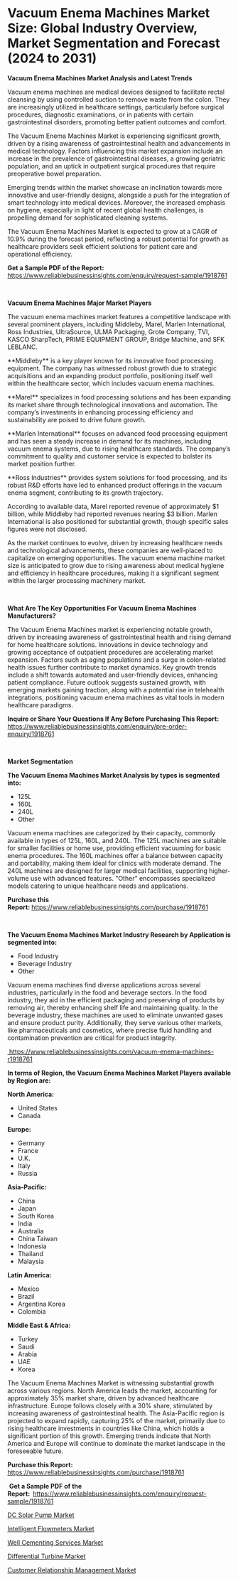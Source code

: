 <p><h1>Vacuum Enema Machines Market Size: Global Industry Overview, Market Segmentation and Forecast (2024 to 2031)</h1></p><p><strong>Vacuum Enema Machines Market Analysis and Latest Trends</strong></p>
<p><p>Vacuum enema machines are medical devices designed to facilitate rectal cleansing by using controlled suction to remove waste from the colon. They are increasingly utilized in healthcare settings, particularly before surgical procedures, diagnostic examinations, or in patients with certain gastrointestinal disorders, promoting better patient outcomes and comfort.</p><p>The Vacuum Enema Machines Market is experiencing significant growth, driven by a rising awareness of gastrointestinal health and advancements in medical technology. Factors influencing this market expansion include an increase in the prevalence of gastrointestinal diseases, a growing geriatric population, and an uptick in outpatient surgical procedures that require preoperative bowel preparation.</p><p>Emerging trends within the market showcase an inclination towards more innovative and user-friendly designs, alongside a push for the integration of smart technology into medical devices. Moreover, the increased emphasis on hygiene, especially in light of recent global health challenges, is propelling demand for sophisticated cleaning systems.</p><p>The Vacuum Enema Machines Market is expected to grow at a CAGR of 10.9% during the forecast period, reflecting a robust potential for growth as healthcare providers seek efficient solutions for patient care and operational efficiency.</p></p>
<p><strong>Get a Sample PDF of the Report:&nbsp;</strong> <a href="https://www.reliablebusinessinsights.com/enquiry/request-sample/1918761?utm_campaign=75&utm_medium=2&utm_source=Github&utm_content=ia&utm_term=24102024&utm_id=vacuum-enema-machines">https://www.reliablebusinessinsights.com/enquiry/request-sample/1918761</a></p>
<p>&nbsp;</p>
<p><strong>Vacuum Enema Machines Major Market Players</strong></p>
<p><p>The vacuum enema machines market features a competitive landscape with several prominent players, including Middleby, Marel, Marlen International, Ross Industries, UltraSource, ULMA Packaging, Grote Company, TVI, KASCO SharpTech, PRIME EQUIPMENT GROUP, Bridge Machine, and SFK LEBLANC. </p><p>**Middleby** is a key player known for its innovative food processing equipment. The company has witnessed robust growth due to strategic acquisitions and an expanding product portfolio, positioning itself well within the healthcare sector, which includes vacuum enema machines. </p><p>**Marel** specializes in food processing solutions and has been expanding its market share through technological innovations and automation. The company’s investments in enhancing processing efficiency and sustainability are poised to drive future growth.</p><p>**Marlen International** focuses on advanced food processing equipment and has seen a steady increase in demand for its machines, including vacuum enema systems, due to rising healthcare standards. The company’s commitment to quality and customer service is expected to bolster its market position further.</p><p>**Ross Industries** provides system solutions for food processing, and its robust R&D efforts have led to enhanced product offerings in the vacuum enema segment, contributing to its growth trajectory.</p><p>According to available data, Marel reported revenue of approximately $1 billion, while Middleby had reported revenues nearing $3 billion. Marlen International is also positioned for substantial growth, though specific sales figures were not disclosed.</p><p>As the market continues to evolve, driven by increasing healthcare needs and technological advancements, these companies are well-placed to capitalize on emerging opportunities. The vacuum enema machine market size is anticipated to grow due to rising awareness about medical hygiene and efficiency in healthcare procedures, making it a significant segment within the larger processing machinery market.</p></p>
<p>&nbsp;</p>
<p><strong>What Are The Key Opportunities For Vacuum Enema Machines Manufacturers?</strong></p>
<p><p>The Vacuum Enema Machines market is experiencing notable growth, driven by increasing awareness of gastrointestinal health and rising demand for home healthcare solutions. Innovations in device technology and growing acceptance of outpatient procedures are accelerating market expansion. Factors such as aging populations and a surge in colon-related health issues further contribute to market dynamics. Key growth trends include a shift towards automated and user-friendly devices, enhancing patient compliance. Future outlook suggests sustained growth, with emerging markets gaining traction, along with a potential rise in telehealth integrations, positioning vacuum enema machines as vital tools in modern healthcare paradigms.</p></p>
<p><strong>Inquire or Share Your Questions If Any Before Purchasing This Report:</strong> <a href="https://www.reliablebusinessinsights.com/enquiry/pre-order-enquiry/1918761?utm_campaign=75&utm_medium=2&utm_source=Github&utm_content=ia&utm_term=24102024&utm_id=vacuum-enema-machines">https://www.reliablebusinessinsights.com/enquiry/pre-order-enquiry/1918761</a></p>
<p>&nbsp;</p>
<p><strong>Market Segmentation</strong></p>
<p><strong>The Vacuum Enema Machines Market Analysis by types is segmented into:</strong></p>
<p><ul><li>125L</li><li>160L</li><li>240L</li><li>Other</li></ul></p>
<p><p>Vacuum enema machines are categorized by their capacity, commonly available in types of 125L, 160L, and 240L. The 125L machines are suitable for smaller facilities or home use, providing efficient vacuuming for basic enema procedures. The 160L machines offer a balance between capacity and portability, making them ideal for clinics with moderate demand. The 240L machines are designed for larger medical facilities, supporting higher-volume use with advanced features. "Other" encompasses specialized models catering to unique healthcare needs and applications.</p></p>
<p><strong>Purchase this Report:&nbsp;</strong><a href="https://www.reliablebusinessinsights.com/purchase/1918761?utm_campaign=75&utm_medium=2&utm_source=Github&utm_content=ia&utm_term=24102024&utm_id=vacuum-enema-machines">https://www.reliablebusinessinsights.com/purchase/1918761</a></p>
<p>&nbsp;</p>
<p><strong>The Vacuum Enema Machines Market Industry Research by Application is segmented into:</strong></p>
<p><ul><li>Food Industry</li><li>Beverage Industry</li><li>Other</li></ul></p>
<p><p>Vacuum enema machines find diverse applications across several industries, particularly in the food and beverage sectors. In the food industry, they aid in the efficient packaging and preserving of products by removing air, thereby enhancing shelf life and maintaining quality. In the beverage industry, these machines are used to eliminate unwanted gases and ensure product purity. Additionally, they serve various other markets, like pharmaceuticals and cosmetics, where precise fluid handling and contamination prevention are critical for product integrity.</p></p>
<p><a href="https://www.reliablebusinessinsights.com/vacuum-enema-machines-r1918761?utm_campaign=75&utm_medium=2&utm_source=Github&utm_content=ia&utm_term=24102024&utm_id=vacuum-enema-machines">&nbsp;https://www.reliablebusinessinsights.com/vacuum-enema-machines-r1918761</a></p>
<p><strong>In terms of Region, the Vacuum Enema Machines Market Players available by Region are:</strong></p>
<p>
    <p> <strong> North America: </strong>
        <ul>
            <li>United States</li>
            <li>Canada</li>
        </ul>
        </p> 
    <p> <strong> Europe: </strong>
        <ul>
            <li>Germany</li>
            <li>France</li>
            <li>U.K.</li>
            <li>Italy</li>
            <li>Russia</li>
        </ul>
        </p> 
    <p> <strong> Asia-Pacific: </strong>
        <ul>
            <li>China</li>
            <li>Japan</li>
            <li>South Korea</li>
            <li>India</li>
            <li>Australia</li>
            <li>China Taiwan</li>
            <li>Indonesia</li>
            <li>Thailand</li>
            <li>Malaysia</li>
        </ul>
        </p> 
    <p> <strong> Latin America: </strong>
        <ul>
            <li>Mexico</li>
            <li>Brazil</li>
            <li>Argentina Korea</li>
            <li>Colombia</li>
        </ul>
        </p> 
    <p> <strong> Middle East & Africa: </strong>
        <ul>
            <li>Turkey</li>
            <li>Saudi</li>
            <li>Arabia</li>
            <li>UAE</li>
            <li>Korea</li>
        </ul>
    </p>
    </p>
<p><p>The Vacuum Enema Machines Market is witnessing substantial growth across various regions. North America leads the market, accounting for approximately 35% market share, driven by advanced healthcare infrastructure. Europe follows closely with a 30% share, stimulated by increasing awareness of gastrointestinal health. The Asia-Pacific region is projected to expand rapidly, capturing 25% of the market, primarily due to rising healthcare investments in countries like China, which holds a significant portion of this growth. Emerging trends indicate that North America and Europe will continue to dominate the market landscape in the foreseeable future.</p></p>
<p><strong>Purchase this Report: </strong><a href="https://www.reliablebusinessinsights.com/purchase/1918761?utm_campaign=75&utm_medium=2&utm_source=Github&utm_content=ia&utm_term=24102024&utm_id=vacuum-enema-machines">https://www.reliablebusinessinsights.com/purchase/1918761</a></p>
<p>&nbsp;<strong>Get a Sample PDF of the Report:&nbsp;&nbsp;</strong><a href="https://www.reliablebusinessinsights.com/enquiry/request-sample/1918761?utm_campaign=75&utm_medium=2&utm_source=Github&utm_content=ia&utm_term=24102024&utm_id=vacuum-enema-machines">https://www.reliablebusinessinsights.com/enquiry/request-sample/1918761</a></p>
<p><strong></strong></p>
<p><p><a href="https://issuu.com/reportprime-2/docs/dc-solar-pump-market-size-2030.pptx_7943de097df75a?utm_campaign=75&utm_medium=2&utm_source=Github&utm_content=ia&utm_term=24102024&utm_id=vacuum-enema-machines">DC Solar Pump Market</a></p><p><a href="https://github.com/pespeyervi/Market-Research-Report-List-1/blob/main/intelligent-flowmeters-market.md?utm_campaign=75&utm_medium=2&utm_source=Github&utm_content=ia&utm_term=24102024&utm_id=vacuum-enema-machines">Intelligent Flowmeters Market</a></p><p><a href="https://www.linkedin.com/pulse/market-forecasting-change-global-well-cementing-services-dynamics-gpmrc?utm_campaign=75&utm_medium=2&utm_source=Github&utm_content=ia&utm_term=24102024&utm_id=vacuum-enema-machines">Well Cementing Services Market</a></p><p><a href="https://github.com/erskinemm93/Market-Research-Report-List-1/blob/main/differential-turbine-market.md?utm_campaign=75&utm_medium=2&utm_source=Github&utm_content=ia&utm_term=24102024&utm_id=vacuum-enema-machines">Differential Turbine Market</a></p><p><a href="https://www.linkedin.com/pulse/customer-relationship-management-market-regional-outlook-competition-nriqc?utm_campaign=75&utm_medium=2&utm_source=Github&utm_content=ia&utm_term=24102024&utm_id=vacuum-enema-machines">Customer Relationship Management Market</a></p></p>